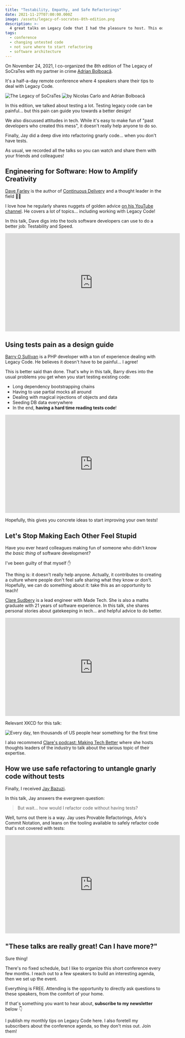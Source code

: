 ```yaml
---
title: "Testability, Empathy, and Safe Refactorings"
date: 2021-11-27T07:00:00.000Z
image: /assets/legacy-of-socrates-8th-edition.png
description: >-
  4 great talks on Legacy Code that I had the pleasure to host. This edition particularly focuses on testing and refactoring.
tags:
  - conference
  - changing untested code
  - not sure where to start refactoring
  - software architecture
---
```


On November 24, 2021, I co-organized the 8th edition of The Legacy of SoCraTes with my partner in crime [Adrian Bolboacă](https://twitter.com/adibolb).

It's a half-a-day remote conference where 4 speakers share their tips to deal with Legacy Code.

![The Legacy of SoCraTes](/assets/legacy-of-socrates-8th-edition.png)
![by Nicolas Carlo and Adrian Bolboacă](/assets/legacy-of-socrates-organizers.png)

In this edition, we talked about testing a lot. Testing legacy code can be painful… but this pain can guide you towards a better design!

We also discussed attitudes in tech. While it's easy to make fun of "past developers who created this mess", it doesn't really help anyone to do so.

Finally, Jay did a deep dive into refactoring gnarly code… when you don't have tests.

As usual, we recorded all the talks so you can watch and share them with your friends and colleagues!

## Engineering for Software: How to Amplify Creativity

[Dave Farley](https://twitter.com/davefarley77) is the author of [Continuous Delivery](https://martinfowler.com/books/continuousDelivery.html) and a thought leader in the field 👨‍🎤

I love how he regularly shares nuggets of golden advice [on his YouTube channel](https://www.youtube.com/channel/UCCfqyGl3nq_V0bo64CjZh8g). He covers a lot of topics… including working with Legacy Code!

In this talk, Dave digs into the tools software developers can use to do a better job: Testability and Speed.

<iframe width="560" height="315" src="https://www.youtube-nocookie.com/embed/fQ2qNTRvL4o" frameborder="0" allow="accelerometer; autoplay; encrypted-media; gyroscope; picture-in-picture" allowfullscreen></iframe>

## Using tests pain as a design guide

[Barry O Sullivan](https://twitter.com/barryosull) is a PHP developer with a ton of experience dealing with Legacy Code. He believes it doesn't have to be painful… I agree!

This is better said than done. That's why in this talk, Barry dives into the usual problems you get when you start testing existing code:

- Long dependency bootstrapping chains
- Having to use partial mocks all around
- Dealing with magical injections of objects and data
- Seeding DB data everywhere
- In the end, **having a hard time reading tests code**!

<iframe width="560" height="315" src="https://www.youtube-nocookie.com/embed/mkQ-RvErLiU" frameborder="0" allow="accelerometer; autoplay; encrypted-media; gyroscope; picture-in-picture" allowfullscreen></iframe>

Hopefully, this gives you concrete ideas to start improving your own tests!

## Let's Stop Making Each Other Feel Stupid

Have you ever heard colleagues making fun of someone who didn't know _the basic thing_ of software development?

I've been guilty of that myself ✋

The thing is: it doesn't really help anyone. Actually, it contributes to creating a culture where people don't feel safe sharing what they know or don't. Hopefully, we can do something about it: take this as an opportunity to teach!

[Clare Sudbery](https://twitter.com/ClareSudbery) is a lead engineer with Made Tech. She is also a maths graduate with 21 years of software experience. In this talk, she shares personal stories about gatekeeping in tech… and helpful advice to do better.

<iframe width="560" height="315" src="https://www.youtube-nocookie.com/embed/fNY6kFSM8hY" frameborder="0" allow="accelerometer; autoplay; encrypted-media; gyroscope; picture-in-picture" allowfullscreen></iframe>

Relevant XKCD for this talk:

![Every day, ten thousands of US people hear something for the first time](https://imgs.xkcd.com/comics/ten_thousand_2x.png)

I also recommend [Clare's podcast: Making Tech Better](https://www.madetech.com/resources/podcasts/) where she hosts thoughts leaders of the industry to talk about the various topic of their expertise.

## How we use safe refactoring to untangle gnarly code without tests

Finally, I received [Jay Bazuzi](https://twitter.com/jaybazuzi).

In this talk, Jay answers the evergreen question:

> But wait… how would I refactor code without having tests?

Well, turns out there is a way. Jay uses Provable Refactorings, Arlo's Commit Notation, and leans on the tooling available to safely refactor code that's not covered with tests:

<iframe width="560" height="315" src="https://www.youtube-nocookie.com/embed/R1fHilWyUY4" frameborder="0" allow="accelerometer; autoplay; encrypted-media; gyroscope; picture-in-picture" allowfullscreen></iframe>

## "These talks are really great! Can I have more?"

Sure thing!

There's no fixed schedule, but I like to organize this short conference every few months. I reach out to a few speakers to build an interesting agenda, then we set up the event.

Everything is FREE. Attending is the opportunity to directly ask questions to these speakers, from the comfort of your home.

If that's something you want to hear about, **subscribe to my newsletter** below 👇

I publish my monthly tips on Legacy Code here. I also foretell my subscribers about the conference agenda, so they don't miss out. Join them!
